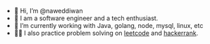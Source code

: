 - 👋 Hi, I’m @naweddiwan
- 👀 I am a software engineer and a tech enthusiast.
- 🌱 I’m currently working with Java, golang, node, mysql, linux, etc
- 👨‍💻 I also practice problem solving on [leetcode](https://leetcode.com/nawedn/) and [hackerrank](https://www.hackerrank.com/nawedn). 

<!---
naweddiwan/naweddiwan is a ✨ special ✨ repository because its `README.md` (this file) appears on your GitHub profile.
You can click the Preview link to take a look at your changes.
--->
